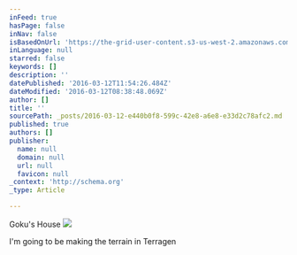 ```yaml
---
inFeed: true
hasPage: false
inNav: false
isBasedOnUrl: 'https://the-grid-user-content.s3-us-west-2.amazonaws.com/87100d3f-0fd8-46f7-b153-1546e667045f.png'
inLanguage: null
starred: false
keywords: []
description: ''
datePublished: '2016-03-12T11:54:26.484Z'
dateModified: '2016-03-12T08:38:48.069Z'
author: []
title: ''
sourcePath: _posts/2016-03-12-e440b0f8-599c-42e8-a6e8-e33d2c78afc2.md
published: true
authors: []
publisher:
  name: null
  domain: null
  url: null
  favicon: null
_context: 'http://schema.org'
_type: Article

---
```

Goku's House
![](https://the-grid-user-content.s3-us-west-2.amazonaws.com/87100d3f-0fd8-46f7-b153-1546e667045f.png)

I'm going to be making the terrain in Terragen